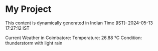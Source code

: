 # My Project

This content is dynamically generated in Indian Time (IST): 2024-05-13 17:27:12 IST


Current Weather in Coimbatore:
Temperature: 26.88 °C
Condition: thunderstorm with light rain

